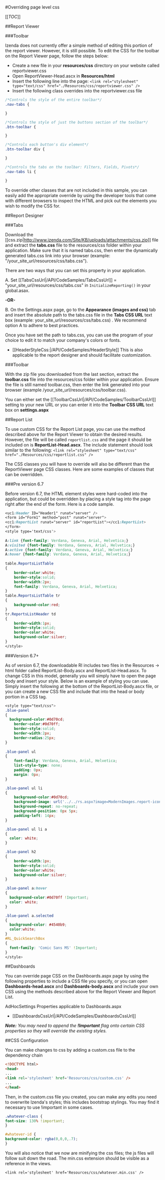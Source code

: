 #Overriding page level css

[[_TOC_]]

##Report Viewer

###Toolbar

Izenda does not currently offer a simple method of editing this portion of the report viewer. However, it is still possible. To edit the CSS for the toolbar on the Report Viewer page, follow the steps below:

* Create a new file in your **resources/css** directory on your website called reportviewer.css
* Open ReportViewer-Head.ascx in **Resources/html**
* Insert the following line into the page: ``<link rel="stylesheet" type="text/css" href="./Resources/css/reportviewer.css" />``
* Insert the following class overrides into the reportviewer.css file

```css
/*Controls the style of the entire toolbar*/
.nav-tabs {

}

/*Controls the style of just the buttons section of the toolbar*/
.btn-toolbar {

}

/*Controls each button's div element*/
.btn-toolbar div {

}

/*Controls the tabs on the toolbar: Filters, Fields, Pivots*/
.nav-tabs li {

}
```

To override other classes that are not included in this sample, you can easily add the appropriate override by using the developer tools that come with different browsers to inspect the HTML and pick out the elements you wish to modify the CSS for.

##Report Designer

###Tabs

Download the [[css.zip|http://www.izenda.com/Site/KB/uploads/attachments/css.zip]] file and extract the **tabs.css** file to the resources/css folder within your application. Make sure that it is named tabs.css, then enter the dynamically generated tabs.css link into your browser (example:  "/your_site_url/resources/css/tabs.css"). 

There are two ways that you can set this property in your application. 

A. Set [[TabsCssUrl|/API/CodeSamples/TabsCssUrl]] = "your_site_url/resources/css/tabs.css" in ``InitializeReporting()`` in your global.asax.

**-OR-**

B. On the Settings.aspx page, go to the **Appearance (images and css)** tab and insert the absolute path to the tabs.css file in the **Tabs CSS URL** text box (example: your_site_url/resources/css/tabs.css) . We recommend option A to adhere to best practices.

Once you have set the path to tabs.css, you can use the program of your choice to edit it to match your company's colors or fonts.

* [[HeaderStyleCss:|/API/CodeSamples/HeaderStyle]] This is also applicable to the report designer and should facilitate customization.

###Toolbar

With the zip file you downloaded from the last section, extract the **toolbar.css** file into the resources/css folder within your application. Ensure the file is still named toolbar.css, then enter the link generated into your browser (example /your_site_url/resources/css/toolbar.css).

You can either set the [[ToolbarCssUrl|/API/CodeSamples/ToolbarCssUrl]] setting to your new URL or you can enter it into the **Toolbar CSS URL** text box on **settings.aspx**

##Report List

To use custom CSS for the Report List page, you can use the method described above for the Report Viewer to obtain the desired results. However, the file will be called ``reportlist.css`` and the page it should be included on is **ReportList-Head.ascx**. The include statement should look similar to the following:
``<link rel="stylesheet" type="text/css" href="./Resources/css/reportlist.css" />``

The CSS classes you will have to override will also be different than the ReportViewer page CSS classes. Here are some examples of classes that can be overridden.

###Pre version 6.7

Before version 6.7, the HTML element styles were hard-coded into the application, but could be overridden by placing a style tag into the page right after the end of the form. Here is a code sample.

```css
<uc1:Header ID="Header1" runat="server" />
<form id="Form1" method="post" runat="server">
<cc1:ReportList runat="server" id="reportList"></cc1:ReportList>
</form>
<style type='text/css'>
		                
A:link {font-family: Verdana, Geneva, Arial, Helvetica;}
A:visited {font-family: Verdana, Geneva, Arial, Helvetica;}
A:active {font-family: Verdana, Geneva, Arial, Helvetica;}
A:hover {font-family: Verdana, Geneva, Arial, Helvetica;}
		                
table.ReportsListTable
{
    border-color:white;
    border-style:solid;
    border-width:2px;			
    font-family: Verdana, Geneva, Arial, Helvetica;
}
table.ReportsListTable tr
{
    background-color:red;
}
tr.ReportsListHeader td
{
    border-width:1px;
    border-style:solid;
    border-color:white;
    background-color:silver;
}
</style>
```

###Version 6.7+

As of version 6.7, the downloadable RI includes two files in the Resources -> html folder called ReportList-Body.ascx and ReportList-Head.ascx. To change CSS in this model, generally you will simply have to open the page body and insert your style. Below is an example of styling you can use. Simply insert the following at the bottom of the ReportList-Body.ascx file, or you can create a new CSS file and include that into the head or body portion in a CSS tag.

```css
<style type="text/css">
.blue-panel
{
  background-color:#0d70cd;
    border-color:#0d70ff;
    border-style:solid;
    border-width:2px;		
    border-radius:25px;
}
		                
.blue-panel ul
{	
    font-family: Verdana, Geneva, Arial, Helvetica;
    list-style-type: none;
    padding: 0px;
    margin: 0px;
}

.blue-panel ul li
{
    background-color:#0d70cd;
    background-image: url('../../rs.aspx?image=ModernImages.report-icon.png');
    background-repeat: no-repeat;
    background-position: 0px 5px; 
    padding-left: 14px; 
}

.blue-panel ul li a
{
  color: white;
}

.blue-panel h2
{
    border-width:1px;
    border-style:solid;
    border-color:white;
    background-color:silver;
}

.blue-panel a:hover
{
  background-color:#0d70ff !Important;
  color: white;
}

.blue-panel a.selected
{
  background-color: #4540b9;
  color:white;
}
#RL_QuickSearchBox
{
  font-family: 'Comic Sans MS' !Important;
}
</style>
```

##Dashboards

You can override page CSS on the Dashboards.aspx page by using the following properties to include a CSS file you specify, or you can open **Dashboards-head.ascx** and **Dashboards-body.ascx** and include your own CSS using the methods described above for the Report Viewer and Report List.

AdHocSettings Properties applicable to Dashboards.aspx

* [[DashboardsCssUrl|/API/CodeSamples/DashboardsCssUrl]]

_**Note:** You may need to append the **!Important** flag onto certain CSS properties so they will override the existing styles._

##CSS Configuration

You can make changes to css by adding a custom.css file to the dependency chain

````html
<!DOCTYPE html>
<head>
...
<link rel='stylesheet' href='Resources/css/custom.css' />
...
</head>
````

Then, in the custom.css file you created, you can make any edits you need to overwrite Izenda's styles; this includes bootstrap stylings. You may find it necessary to use !important in some cases.

````css
.whatever-class {
font-size: 130% !important;
}

#whatever-id {
background-color: rgba(0,0,0,.7);
}
````

You will also notice that we now are minifying the css files; the js files will follow suit down the road. The min.css extension should be visible as a reference in the views.

````
<link rel='stylesheet' href='Resources/css/whatever.min.css' />

````

